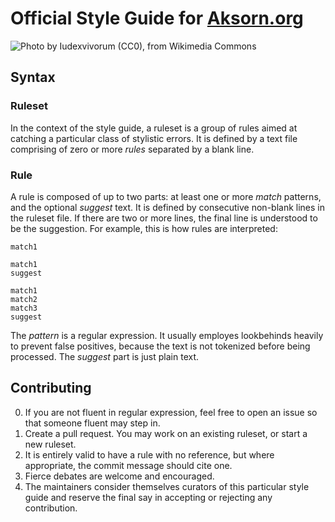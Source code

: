 # Official Style Guide for [Aksorn.org](https://aksorn.org/)
![Photo by Iudexvivorum (CC0), from Wikimedia Commons](https://upload.wikimedia.org/wikipedia/commons/thumb/3/3c/Bangkok_National_Museum_-_2017-06-11_%28106%29.jpg/675px-Bangkok_National_Museum_-_2017-06-11_%28106%29.jpg)

## Syntax
### Ruleset
In the context of the style guide, a ruleset is a group of rules aimed at catching a particular class of stylistic errors. It is defined by a text file comprising of zero or more _rules_ separated by a blank line.
### Rule
A rule is composed of up to two parts: at least one or more _match_ patterns, and the optional _suggest_ text. It is defined by consecutive non-blank lines in the ruleset file. If there are two or more lines, the final line is understood to be the suggestion. For example, this is how rules are interpreted:

```
match1
```

```
match1
suggest
```

```
match1
match2
match3
suggest
```

The _pattern_ is a regular expression. It usually employes lookbehinds heavily to prevent false positives, because the text is not tokenized before being processed. The _suggest_ part is just plain text.

## Contributing
0. If you are not fluent in regular expression, feel free to open an issue so that someone fluent may step in.
1. Create a pull request. You may work on an existing ruleset, or start a new ruleset.
2. It is entirely valid to have a rule with no reference, but where appropriate, the commit message should cite one.
3. Fierce debates are welcome and encouraged.
4. The maintainers consider themselves curators of this particular style guide and reserve the final say in accepting or rejecting any contribution.
